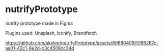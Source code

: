 # nutrifyPrototype

nutrify prototype made in Figma

Plugins used: Unsplash, Iconify, Brandfetch

https://github.com/akelee/nutrifyPrototype/assets/80860409/5186267c-aa01-42c1-8e2d-c3c4508cc34d
